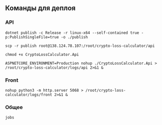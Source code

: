 ## Команды для деплоя

### API

`dotnet publish -c Release -r linux-x64 --self-contained true -p:PublishSingleFile=true -o ./publish`

`scp -r publish root@138.124.78.107:/root/crypto-loss-calculator/api`

`chmod +x CryptoLossCalculator.Api`

`ASPNETCORE_ENVIRONMENT=Production nohup ./CryptoLossCalculator.Api > /root/crypto-loss-calculator/logs/api 2>&1 &`

### Front

`nohup python3 -m http.server 5068 > /root/crypto-loss-calculator/logs/front 2>&1 &`

### Общее

`jobs`